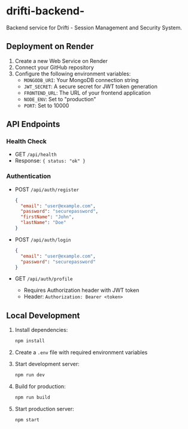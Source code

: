 # drifti-backend-

Backend service for Drifti - Session Management and Security System.

## Deployment on Render

1. Create a new Web Service on Render
2. Connect your GitHub repository
3. Configure the following environment variables:
   - `MONGODB_URI`: Your MongoDB connection string
   - `JWT_SECRET`: A secure secret for JWT token generation
   - `FRONTEND_URL`: The URL of your frontend application
   - `NODE_ENV`: Set to "production"
   - `PORT`: Set to 10000

## API Endpoints

### Health Check
- GET `/api/health`
- Response: `{ status: "ok" }`

### Authentication
- POST `/api/auth/register`
  ```json
  {
    "email": "user@example.com",
    "password": "securepassword",
    "firstName": "John",
    "lastName": "Doe"
  }
  ```

- POST `/api/auth/login`
  ```json
  {
    "email": "user@example.com",
    "password": "securepassword"
  }
  ```

- GET `/api/auth/profile`
  - Requires Authorization header with JWT token
  - Header: `Authorization: Bearer <token>`

## Local Development

1. Install dependencies:
   ```bash
   npm install
   ```

2. Create a `.env` file with required environment variables

3. Start development server:
   ```bash
   npm run dev
   ```

4. Build for production:
   ```bash
   npm run build
   ```

5. Start production server:
   ```bash
   npm start
   ``` 